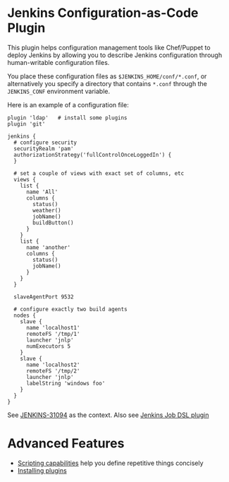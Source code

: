 # Jenkins Configuration-as-Code Plugin
This plugin helps configuration management tools like Chef/Puppet to deploy Jenkins
by allowing you to describe Jenkins configuration through human-writable configuration files.

You place these configuration files as `$JENKINS_HOME/conf/*.conf`, or alternatively
you specify a directory that contains `*.conf` through the `JENKINS_CONF` environment variable.

Here is an example of a configuration file:
````
plugin 'ldap'   # install some plugins
plugin 'git'

jenkins {
  # configure security
  securityRealm 'pam'
  authorizationStrategy('fullControlOnceLoggedIn') {
  }

  # set a couple of views with exact set of columns, etc
  views {
    list {
      name 'All'
      columns {
        status()
        weather()
        jobName()
        buildButton()
      }
    }
    list {
      name 'another'
      columns {
        status()
        jobName()
      }
    }
  }
  
  slaveAgentPort 9532
  
  # configure exactly two build agents
  nodes {
    slave {
      name 'localhost1'
      remoteFS '/tmp/1'
      launcher 'jnlp'
      numExecutors 5
    }
    slave {
      name 'localhost2'
      remoteFS '/tmp/2'
      launcher 'jnlp'
      labelString 'windows foo'
    }
  }
}
````

See [JENKINS-31094](https://issues.jenkins-ci.org/browse/JENKINS-31094) as the context.
Also see [Jenkins Job DSL plugin](https://github.com/jenkinsci/job-dsl-plugin)

# Advanced Features

* [Scripting capabilities](docs/scripting.md) help you define repetitive things concisely
* [Installing plugins](docs/plugin.md)